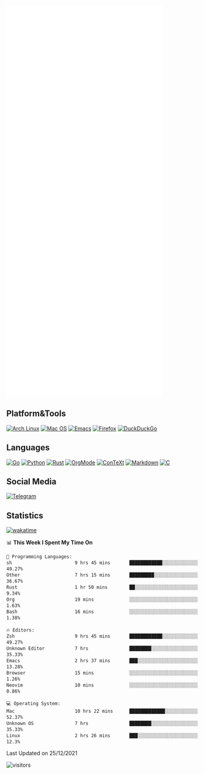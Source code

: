 ![Metrics](https://github.com/SteamedFish/SteamedFish/blob/master/github-metrics.svg)

## Platform&Tools

[![Arch Linux](https://img.shields.io/badge/ArchLinux-1793D1?logo=arch-linux&logoColor=fff&style=flat-square)](https://archlinux.org/)
[![Mac OS](https://img.shields.io/badge/MacOS-000000?style=flat-square&logo=macos&logoColor=F0F0F0)](https://www.apple.com/macos/)
[![Emacs](https://img.shields.io/badge/Emacs-%237F5AB6.svg?&style=flat-square&logo=gnu-emacs&logoColor=white)](https://www.gnu.org/software/emacs/)
[![Firefox](https://img.shields.io/badge/Firefox-FF7139?style=flat-square&logo=Firefox-Browser&logoColor=white)](https://firefox.com/)
[![DuckDuckGo](https://img.shields.io/badge/DuckDuckGo-DE5833?style=flat-square&logo=DuckDuckGo&logoColor=white)](https://duckduckgo.com/)

## Languages

[![Go](https://img.shields.io/badge/Golang-%2300ADD8.svg?style=flat-square&logo=go&logoColor=white)](https://golang.org/)
[![Python](https://img.shields.io/badge/Python-3670A0?style=flat-square&logo=python&logoColor=ffdd54)](https://www.python.org/)
[![Rust](https://img.shields.io/badge/Rust-%23000000.svg?style=flat-square&logo=rust&logoColor=white)](https://www.rust-lang.org/)
[![OrgMode](https://img.shields.io/badge/OrgMode-%23000000.svg?style=flat-square&logo=org&logoColor=white)](https://orgmode.org/)
[![ConTeXt](https://img.shields.io/badge/ConTeXt-%23008080.svg?style=flat-square&logo=latex&logoColor=white)](https://contextgarden.net/)
[![Markdown](https://img.shields.io/badge/MarkDown-%23000000.svg?style=flat-square&logo=markdown&logoColor=white)](https://daringfireball.net/projects/markdown/)
[![C](https://img.shields.io/badge/C-%2300599C.svg?style=flat-square&logo=c&logoColor=white)](https://www.iso.org/standard/74528.html)

## Social Media

[![Telegram](https://img.shields.io/badge/SteamedFish-2CA5E0?style=social&logo=telegram&logoColor=white)](https://t.me/SteamedFish)

## Statistics
[![wakatime](https://wakatime.com/badge/user/168280d6-fcf2-4b4f-ad3a-dc4612f35b38.svg)](https://wakatime.com/@168280d6-fcf2-4b4f-ad3a-dc4612f35b38)

<!--START_SECTION:waka-->
📊 **This Week I Spent My Time On** 

```text
💬 Programming Languages: 
sh                       9 hrs 45 mins       ████████████░░░░░░░░░░░░░   49.27% 
Other                    7 hrs 15 mins       █████████░░░░░░░░░░░░░░░░   36.67% 
Rust                     1 hr 50 mins        ██░░░░░░░░░░░░░░░░░░░░░░░   9.34% 
Org                      19 mins             ░░░░░░░░░░░░░░░░░░░░░░░░░   1.63% 
Bash                     16 mins             ░░░░░░░░░░░░░░░░░░░░░░░░░   1.38%

🔥 Editors: 
Zsh                      9 hrs 45 mins       ████████████░░░░░░░░░░░░░   49.27% 
Unknown Editor           7 hrs               ████████░░░░░░░░░░░░░░░░░   35.33% 
Emacs                    2 hrs 37 mins       ███░░░░░░░░░░░░░░░░░░░░░░   13.28% 
Browser                  15 mins             ░░░░░░░░░░░░░░░░░░░░░░░░░   1.26% 
Neovim                   10 mins             ░░░░░░░░░░░░░░░░░░░░░░░░░   0.86%

💻 Operating System: 
Mac                      10 hrs 22 mins      █████████████░░░░░░░░░░░░   52.37% 
Unknown OS               7 hrs               ████████░░░░░░░░░░░░░░░░░   35.33% 
Linux                    2 hrs 26 mins       ███░░░░░░░░░░░░░░░░░░░░░░   12.3%

```


 Last Updated on 25/12/2021
<!--END_SECTION:waka-->

![visitors](https://visitor-badge.laobi.icu/badge?page_id=SteamedFish.SteamedFish)

